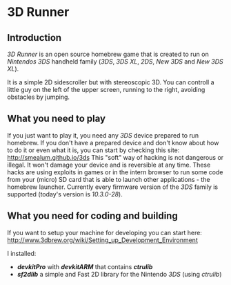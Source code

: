 # 3D Runner

## Introduction

_3D Runner_ is an open source homebrew game that is created to run on _Nintendos 3DS_ handheld family (_3DS_, _3DS XL_, _2DS_, _New 3DS_ and _New 3DS XL_).

It is a simple 2D sidescroller but with stereoscopic 3D. You can controll a little guy on the left of the upper screen, running to the right, avoiding obstacles by jumping.

## What you need to play

If you just want to play it, you need any _3DS_ device prepared to run homebrew. If you don't have a prepared device and don't know about how to do it or even what it is, you can start by checking this site: http://smealum.github.io/3ds
This "soft" way of hacking is not dangerous or illegal. It won't damage your device and is reversible at any time.
These hacks are using exploits in games or in the intern browser to run some code from your (micro) SD card that is able to launch other applications - the homebrew launcher.
Currently every firmware version of the _3DS_ family is supported (today's version is _10.3.0-28_).

## What you need for coding and building

If you want to setup your machine for developing you can start here: http://www.3dbrew.org/wiki/Setting_up_Development_Environment

I installed:
- **_devkitPro_** with **_devkitARM_** that contains **_ctrulib_**
- **_sf2dlib_** a simple and Fast 2D library for the Nintendo _3DS_ (using _ctrulib_) 



